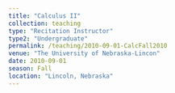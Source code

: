 ```yaml
---
title: "Calculus II"
collection: teaching
type: "Recitation Instructor"
type2: "Undergraduate"
permalink: /teaching/2010-09-01-CalcFall2010
venue: "The University of Nebraska-Lincon"
date: 2010-09-01
season: Fall
location: "Lincoln, Nebraska"
---
```

